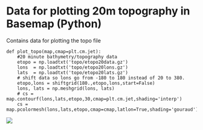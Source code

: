 # Data for plotting 20m topography in Basemap (Python)
Contains data for plotting the topo file

```
def plot_topo(map,cmap=plt.cm.jet):
    #20 minute bathymetry/topography data
    etopo = np.loadtxt('topo/etopo20data.gz')
    lons  = np.loadtxt('topo/etopo20lons.gz')
    lats  = np.loadtxt('topo/etopo20lats.gz')
    # shift data so lons go from -180 to 180 instead of 20 to 380.
    etopo,lons = shiftgrid(180.,etopo,lons,start=False)
    lons, lats = np.meshgrid(lons, lats)
    # cs = map.contourf(lons,lats,etopo,30,cmap=plt.cm.jet,shading='interp')
    cs = map.pcolormesh(lons,lats,etopo,cmap=cmap,latlon=True,shading='gouraud')
```
<img src="https://github.com/utpalrai/topo_python/blob/master/events_map.png">
